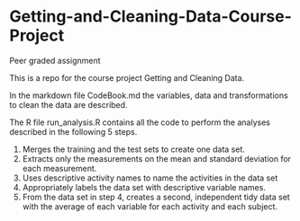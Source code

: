 # Getting-and-Cleaning-Data-Course-Project
Peer graded assignment

This is a repo for the course project Getting and Cleaning Data.

In the markdown file CodeBook.md the variables, data and transformations to clean the data are described.

The R file run_analysis.R contains all the code to perform the analyses described in the following 5 steps. 
1. Merges the training and the test sets to create one data set.
2. Extracts only the measurements on the mean and standard deviation for each measurement.
3. Uses descriptive activity names to name the activities in the data set
4. Appropriately labels the data set with descriptive variable names.
5. From the data set in step 4, creates a second, independent tidy data set with the average of each variable for each activity and each subject.
